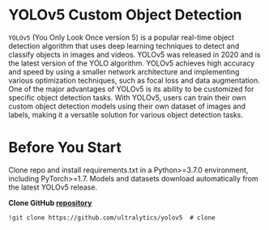 # YOLOv5 Custom Object Detection
`YOLOv5` (You Only Look Once version 5) is a popular real-time object detection algorithm that uses deep learning techniques to detect and classify objects in images and videos. YOLOv5 was released in 2020 and is the latest version of the YOLO algorithm. YOLOv5 achieves high accuracy and speed by using a smaller network architecture and implementing various optimization techniques, such as focal loss and data augmentation. One of the major advantages of YOLOv5 is its ability to be customized for specific object detection tasks. With YOLOv5, users can train their own custom object detection models using their own dataset of images and labels, making it a versatile solution for various object detection tasks.

# Before You Start
Clone repo and install requirements.txt in a Python>=3.7.0 environment, including PyTorch>=1.7. Models and datasets download automatically from the latest YOLOv5 release.

**Clone GitHub [repository](https://github.com/ultralytics/yolov5)**
```
!git clone https://github.com/ultralytics/yolov5  # clone
```
